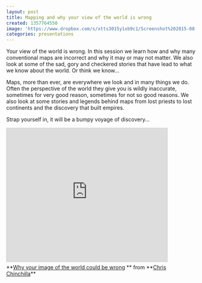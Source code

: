 ```yaml
---
layout: post
title: Mapping and why your view of the world is wrong
created: 1357764550
image: 'https://www.dropbox.com/s/xtts3015y1xb9c1/Screenshot%202015-08-18%2015.37.56.png?dl=0'
categories: presentations
---
```


Your view of the world is wrong. In this session we learn how and why many conventional maps are incorrect and why it may or may not matter. We also look at some of the sad, gory and checkered stories that have lead to what we know about the world. Or think we know...

Maps, more than ever, are everywhere we look and in many things we do. Often the perspective of the world they give you is wildly inaccurate, sometimes for very good reason, sometimes for not so good reasons. We also look at some stories and legends behind maps from lost priests to lost continents and the discovery that built empires.

Strap yourself in, it will be a bumpy voyage of discovery...

<iframe allowfullscreen="" frameborder="0" height="356" marginheight="0" marginwidth="0" mozallowfullscreen="" scrolling="no" src="http://www.slideshare.net/slideshow/embed_code/17894869" style="border:1px solid #CCC;border-width:1px 1px 0;margin-bottom:5px" webkitallowfullscreen="" width="427"></iframe><div style="margin-bottom:5px">**<a href="http://www.slideshare.net/chrischinchilla/why-your-image-of-the-world-could-be-wrong" target="_blank" title="Why your image of the world could be wrong">Why your image of the world could be wrong</a> ** from **<a href="http://www.slideshare.net/chrischinchilla" target="_blank">Chris Chinchilla</a>**</div>
